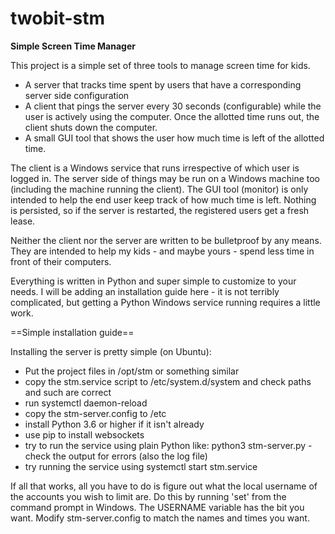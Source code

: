 # twobit-stm
**Simple Screen Time Manager**

This project is a simple set of three tools to manage screen time for kids.
 * A server that tracks time spent by users that have a corresponding server side configuration
 * A client that pings the server every 30 seconds (configurable) while the user is actively using the computer. Once the allotted time runs out, the client shuts down the computer.
 * A small GUI tool that shows the user how much time is left of the allotted time.
  
  The client is a Windows service that runs irrespective of which user is logged in. The server side of things may be run on a Windows machine too (including the machine running the client). The GUI tool (monitor) is only intended to help the end user keep track of how much time is left. Nothing is persisted, so if the server is restarted, the registered users get a fresh lease.
  
  Neither the client nor the server are written to be bulletproof by any means. They are intended to help my kids - and maybe yours - spend less time in front of their computers.
  
  Everything is written in Python and super simple to customize to your needs. I will be adding an installation guide here - it is not terribly complicated, but getting a Python Windows service running requires a little work.
  
  ==Simple installation guide==
  
  Installing the server is pretty simple (on Ubuntu):
  * Put the project files in /opt/stm or something similar
  * copy the stm.service script to /etc/system.d/system and check paths and such are correct
  * run systemctl daemon-reload
  * copy the stm-server.config to /etc
  * install Python 3.6 or higher if it isn't already
  * use pip to install websockets
  * try to run the service using plain Python like: python3 stm-server.py - check the output for errors (also the log file)
  * try running the service using systemctl start stm.service
  
  If all that works, all you have to do is figure out what the local username of the accounts you wish to limit are. Do this by running 'set' from the command prompt in Windows. The USERNAME variable has the bit you want. Modify stm-server.config to match the names and times you want.
  
  
